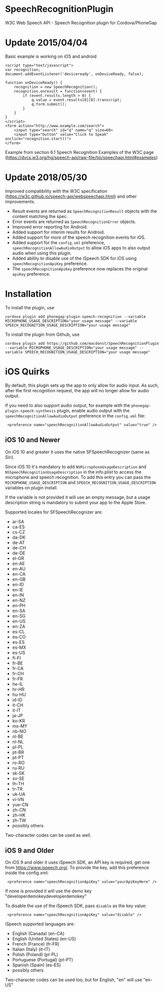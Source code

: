 SpeechRecognitionPlugin
=======================

W3C Web Speech API - Speech Recognition plugin for Cordova/PhoneGap

Update 2015/04/04
=================

Basic example is working on iOS and android
```
<script type="text/javascript">
var recognition;
document.addEventListener('deviceready', onDeviceReady, false);

function onDeviceReady() {
    recognition = new SpeechRecognition();
    recognition.onresult = function(event) {
        if (event.results.length > 0) {
            q.value = event.results[0][0].transcript;
            q.form.submit();
        }
    }
}
</script>
<form action="http://www.example.com/search">
    <input type="search" id="q" name="q" size=60>
    <input type="button" value="Click to Speak" onclick="recognition.start()">
</form>
```

Example from section 6.1 Speech Recognition Examples of the W3C page
(https://dvcs.w3.org/hg/speech-api/raw-file/tip/speechapi.html#examples)

Update 2018/05/30
=================

Improved compatibility with the W3C specification (https://w3c.github.io/speech-api/webspeechapi.html) and other improvements.
* Result events are returned as `SpeechRecognitionResult` objects with the content matching the spec.
* Error events are returned as `SpeechRecognitionError` objects.
* Improved error reporting for Android.
* Added support for interim results for Android.
* Added support for more of the speech recognition events for iOS.
* Added support for the `config.xml` preference, `speechRecognitionAllowAudioOutput` to allow iOS apps to also output audio when using this plugin.
* Added ability to disable use of the iSpeech SDK for iOS using `speechRecognitionApiKey` preference.
* The `speechRecognitionApiKey` preference now replaces the original `apiKey` preference.

Installation
============

To install the plugin, use 

```
cordova plugin add phonegap-plugin-speech-recognition --variable MICROPHONE_USAGE_DESCRIPTION="your usage message" --variable SPEECH_RECOGNITION_USAGE_DESCRIPTION="your usage message"
```

To install the plugin from Github, use

```
cordova plugin add https://github.com/macdonst/SpeechRecognitionPlugin --variable MICROPHONE_USAGE_DESCRIPTION="your usage message" --variable SPEECH_RECOGNITION_USAGE_DESCRIPTION="your usage message"
```

iOS Quirks
==========

By default, this plugin sets up the app to only allow for audio input.
As such, after the first recognition request, the app will no longer allow for audio output.

If you need to also support audio output, for example with the `phonegap-plugin-speech-synthesis` plugin,
enable audio output with the `speechRecognitionAllowAudioOutput` preference in the `config.xml` file:
```
 <preference name="speechRecognitionAllowAudioOutput" value="true" />
```


iOS 10 and Newer
----------------

On iOS 10 and greater it uses the native SFSpeechRecognizer (same as Siri).

Since iOS 10 it's mandatory to add `NSMicrophoneUsageDescription` and `NSSpeechRecognitionUsageDescription` in the info.plist to access the microphone and speech recognition.
To add this entry you can pass the `MICROPHONE_USAGE_DESCRIPTION` and `SPEECH_RECOGNITION_USAGE_DESCRIPTION` variables on plugin install.

If the variable is not provided it will use an empty message, but a usage description string is mandatory to submit your app to the Apple Store.

Supported locales for SFSpeechRecognizer are:
* ar-SA
* ca-ES
* cs-CZ
* da-DK
* de-AT
* de-CH
* de-DE
* el-GR
* en-AE
* en-AU
* en-CA
* en-GB
* en-ID
* en-IE
* en-IN
* en-NZ
* en-PH
* en-SA
* en-SG
* en-US
* en-ZA
* es-CL
* es-CO
* es-ES
* es-MX
* es-US
* fi-FI
* fr-BE
* fr-CA
* fr-CH
* fr-FR
* he-IL
* hr-HR
* hu-HU
* id-ID
* it-CH
* it-IT
* ja-JP
* ko-KR
* ms-MY
* nb-NO
* nl-BE
* nl-NL
* pl-PL
* pt-BR
* pt-PT
* ro-RO
* ru-RU
* sk-SK
* sv-SE
* th-TH
* tr-TR
* uk-UA
* vi-VN
* yue-CN
* zh-CN
* zh-HK
* zh-TW
* possibly others

Two-character codes can be used as well.

iOS 9 and Older
---------------

On iOS 9 and older it uses iSpeech SDK, an API key is required, get one from https://www.ispeech.org/.
To provide the key, add this preference inside the config.xml:
```
 <preference name="speechRecognitionApiKey" value="yourApiKeyHere" />
```

If none is provided it will use the demo key "developerdemokeydeveloperdemokey"

To disable the use of the iSpeech SDK, pass `disable` as the key value:
```
 <preference name="speechRecognitionApiKey" value="disable" />
```

iSpeech supported languages are:
 
* English (Canada) (en-CA)
* English (United States) (en-US)
* French (France) (fr-FR)
* Italian (Italy) (it-IT)
* Polish (Poland) (pl-PL)
* Portuguese (Portugal) (pt-PT)
* Spanish (Spain) (es-ES)
* possibly others

Two-character codes can be used too, but for English, "en" will use "en-US" 
